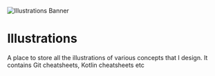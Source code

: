 ![Illustrations Banner](https://github.com/akebu6/Illustrations/assets/74776297/225a1ad4-d80b-4296-b9ce-5f5eb99c88e5)

# Illustrations
A place to store all the illustrations of various concepts that I design. It contains Git cheatsheets, Kotlin cheatsheets etc
